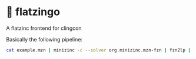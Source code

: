 # :flamingo: flatzingo

A flatzinc frontend for clingcon 

Basically the following pipeline:

``` sh
cat example.mzn | minizinc -c --solver org.minizinc.mzn-fzn | fzn2lp | clingcon encoding.lp
```
